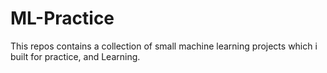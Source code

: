 # ML-Practice
This repos contains a collection of small machine learning projects which i built for practice, and Learning.
